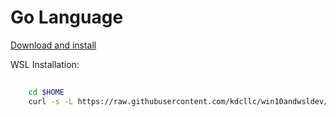 # Go Language

[Download and install](https://golang.org/dl/)

WSL Installation:
```bash
    
    cd $HOME
    curl -s -L https://raw.githubusercontent.com/kdcllc/win10andwsldev/master/scripts/wsl-go-install.sh | sudo bash
```